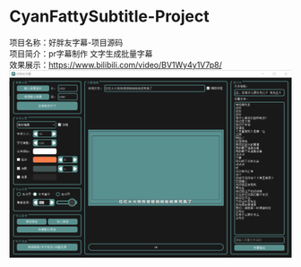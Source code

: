 # CyanFattySubtitle-Project
项目名称：好胖友字幕-项目源码  
项目简介：pr字幕制作 文字生成批量字幕  
效果展示：https://www.bilibili.com/video/BV1Wy4y1V7p8/  
![Image text](https://github.com/LightBoatA/CyanFattySubtitle-Project/blob/main/CyanFatty/imgs/%E5%B1%8F%E5%B9%95%E6%88%AA%E5%9B%BE%202021-08-17%20202635.png)
